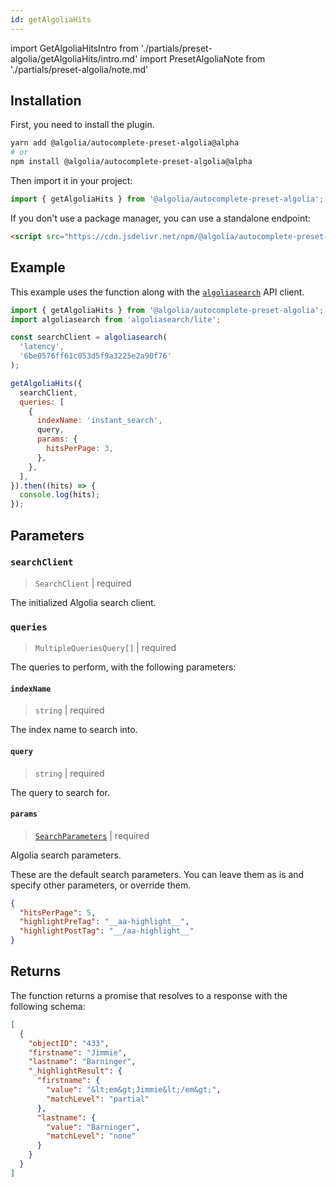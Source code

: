 ```yaml
---
id: getAlgoliaHits
---
```


import GetAlgoliaHitsIntro from './partials/preset-algolia/getAlgoliaHits/intro.md'
import PresetAlgoliaNote from './partials/preset-algolia/note.md'

<GetAlgoliaHitsIntro />

<PresetAlgoliaNote />

## Installation

First, you need to install the plugin.

```bash
yarn add @algolia/autocomplete-preset-algolia@alpha
# or
npm install @algolia/autocomplete-preset-algolia@alpha
```

Then import it in your project:

```js
import { getAlgoliaHits } from '@algolia/autocomplete-preset-algolia';
```

If you don't use a package manager, you can use a standalone endpoint:

```html
<script src="https://cdn.jsdelivr.net/npm/@algolia/autocomplete-preset-algolia@alpha"></script>
```

## Example

This example uses the function along with the [`algoliasearch`](https://www.npmjs.com/package/algoliasearch) API client.

```js
import { getAlgoliaHits } from '@algolia/autocomplete-preset-algolia';
import algoliasearch from 'algoliasearch/lite';

const searchClient = algoliasearch(
  'latency',
  '6be0576ff61c053d5f9a3225e2a90f76'
);

getAlgoliaHits({
  searchClient,
  queries: [
    {
      indexName: 'instant_search',
      query,
      params: {
        hitsPerPage: 3,
      },
    },
  ],
}).then((hits) => {
  console.log(hits);
});
```

## Parameters

### `searchClient`

> `SearchClient` | required

The initialized Algolia search client.

### `queries`

> `MultipleQueriesQuery[]` | required

The queries to perform, with the following parameters:

#### `indexName`

> `string` | required

The index name to search into.

#### `query`

> `string` | required

The query to search for.

#### `params`

> [`SearchParameters`](https://www.algolia.com/doc/api-reference/search-api-parameters/) | required

Algolia search parameters.

These are the default search parameters. You can leave them as is and specify other parameters, or override them.

```json
{
  "hitsPerPage": 5,
  "highlightPreTag": "__aa-highlight__",
  "highlightPostTag": "__/aa-highlight__"
}
```

## Returns

The function returns a promise that resolves to a response with the following schema:

```json
[
  {
    "objectID": "433",
    "firstname": "Jimmie",
    "lastname": "Barninger",
    "_highlightResult": {
      "firstname": {
        "value": "&lt;em&gt;Jimmie&lt;/em&gt;",
        "matchLevel": "partial"
      },
      "lastname": {
        "value": "Barninger",
        "matchLevel": "none"
      }
    }
  }
]
```

